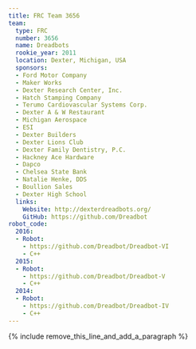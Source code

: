 ```yaml
---
title: FRC Team 3656
team:
  type: FRC
  number: 3656
  name: Dreadbots
  rookie_year: 2011
  location: Dexter, Michigan, USA
  sponsors:
  - Ford Motor Company
  - Maker Works
  - Dexter Research Center, Inc.
  - Hatch Stamping Company
  - Terumo Cardiovascular Systems Corp.
  - Dexter A & W Restaurant
  - Michigan Aerospace
  - ESI
  - Dexter Builders
  - Dexter Lions Club
  - Dexter Family Dentistry, P.C.
  - Hackney Ace Hardware
  - Dapco
  - Chelsea State Bank
  - Natalie Henke, DDS
  - Boullion Sales
  - Dexter High School
  links:
    Website: http://dexterdreadbots.org/
    GitHub: https://github.com/Dreadbot
robot_code:
  2016:
  - Robot:
    - https://github.com/Dreadbot/Dreadbot-VI
    - C++
  2015:
  - Robot:
    - https://github.com/Dreadbot/Dreadbot-V
    - C++
  2014:
  - Robot:
    - https://github.com/Dreadbot/Dreadbot-IV
    - C++
---
```


{% include remove_this_line_and_add_a_paragraph %}